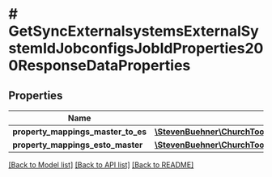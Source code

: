 # # GetSyncExternalsystemsExternalSystemIdJobconfigsJobIdProperties200ResponseDataProperties

## Properties

Name | Type | Description | Notes
------------ | ------------- | ------------- | -------------
**property_mappings_master_to_es** | [**\StevenBuehner\ChurchTools\Model\GetSyncExternalsystemsExternalSystemIdJobconfigsJobIdProperties200ResponseDataPropertiesPropertyMappingsMasterToESInner[]**](GetSyncExternalsystemsExternalSystemIdJobconfigsJobIdProperties200ResponseDataPropertiesPropertyMappingsMasterToESInner.md) |  |
**property_mappings_esto_master** | [**\StevenBuehner\ChurchTools\Model\GetSyncExternalsystemsExternalSystemIdJobconfigsJobIdProperties200ResponseDataPropertiesPropertyMappingsMasterToESInner[]**](GetSyncExternalsystemsExternalSystemIdJobconfigsJobIdProperties200ResponseDataPropertiesPropertyMappingsMasterToESInner.md) |  |

[[Back to Model list]](../../README.md#models) [[Back to API list]](../../README.md#endpoints) [[Back to README]](../../README.md)

